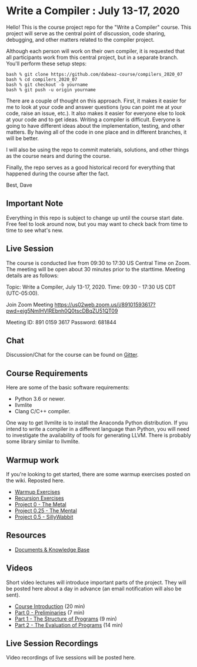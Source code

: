 # Write a Compiler : July 13-17, 2020

Hello! This is the course project repo for the "Write a Compiler"
course.  This project will serve as the central point of discussion, code
sharing, debugging, and other matters related to the compiler project.

Although each person will work on their own compiler, it is requested
that all participants work from this central project, but in a separate
branch.   You'll perform these setup steps:

    bash % git clone https://github.com/dabeaz-course/compilers_2020_07
    bash % cd compilers_2020_07
    bash % git checkout -b yourname
    bash % git push -u origin yourname

There are a couple of thought on this approach. First, it makes it
easier for me to look at your code and answer questions (you can 
point me at your code, raise an issue, etc.).   It also makes it easier
for everyone else to look at your code and to get ideas.  Writing a
compiler is difficult. Everyone is going to have different ideas about
the implementation, testing, and other matters.  By having all of the
code in one place and in different branches, it will be better.

I will also be using the repo to commit materials, solutions, and 
other things as the course nears and during the course.

Finally, the repo serves as a good historical record for everything
that happened during the course after the fact.

Best,
Dave

## Important Note

Everything in this repo is subject to change up until the course start date.
Free feel to look around now, but you may want to check back from time to
time to see what's new.

## Live Session 

The course is conducted live from 09:30 to 17:30 US Central Time on Zoom.
The meeting will be open about 30 minutes prior to the starttime. Meeting
details are as follows:

Topic: Write a Compiler, July 13-17, 2020.
Time: 09:30 - 17:30 US CDT (UTC-05:00). 

Join Zoom Meeting
https://us02web.zoom.us/j/89101593617?pwd=ejg5NmlHVlREbnh0Q0tscDBqZU51QT09

Meeting ID: 891 0159 3617
Password: 681844

## Chat

Discussion/Chat for the course can be found on [Gitter](https://gitter.im/dabeaz-course/compilers_2020_07).

## Course Requirements

Here are some of the basic software requirements:

* Python 3.6 or newer.
* llvmlite
* Clang C/C++ compiler.

One way to get llvmlite is to install the Anaconda Python
distribution.  If you intend to write a compiler in a different
language than Python, you will need to investigate the availability of
tools for generating LLVM. There is probably some library similar to
llvmlite.

## Warmup work

If you're looking to get started, there are some warmup exercises posted
on the wiki.   Reposted here.

* [Warmup Exercises](docs/Warmup-Exercises.md)
* [Recursion Exercises](docs/Recursion-Exercises.md)
* [Project 0 - The Metal](docs/Project0_The_Metal.md)
* [Project 0.25 - The Mental](docs/Project0_25_The_Mental.md)
* [Project 0.5 - SillyWabbit](docs/Project0_5_SillyWabbit.md)

## Resources

* [Documents & Knowledge Base](docs/README.md)

## Videos

Short video lectures will introduce important parts of the project.
They will be posted here about a day in advance (an email notification
will also be sent).

* [Course Introduction](https://vimeo.com/437164645/de9053efbc) (20 min)
* [Part 0 - Preliminaries](https://vimeo.com/437166026/5a710f2e58) (7 min)
* [Part 1 - The Structure of Programs](https://vimeo.com/437187898/2be4149e65) (9 min)
* [Part 2 - The Evaluation of Programs](https://vimeo.com/437683254/2e02302bd4) (14 min)

## Live Session Recordings

Video recordings of live sessions will be posted here.

